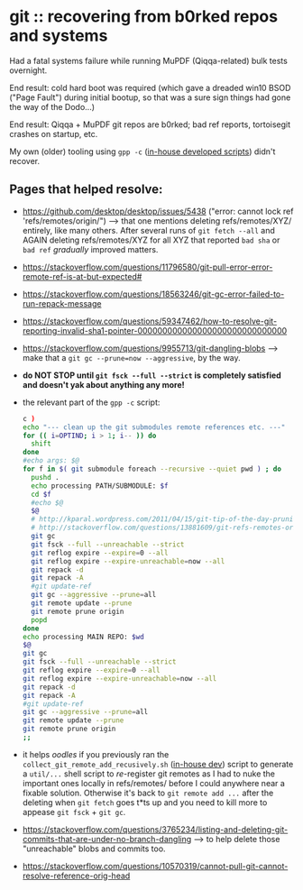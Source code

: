 # git :: recovering from b0rked repos and systems

Had a fatal systems failure while running MuPDF (Qiqqa-related) bulk tests overnight.

End result: cold hard boot was required (which gave a dreaded win10 BSOD ("Page Fault") during initial bootup, so that was a sure sign things had gone the way of the Dodo...)

End result: Qiqqa + MuPDF git repos are b0rked; bad ref reports, tortoisegit crashes on startup, etc.

My own (older) tooling using `gpp -c` ([in-house developed scripts](https://github.com/GerHobbelt/developer-utility-commands)) didn't recover.

## Pages that helped resolve:

- https://github.com/desktop/desktop/issues/5438 ("error: cannot lock ref 'refs/remotes/origin/") --> that one mentions deleting refs/remotes/XYZ/ entirely, like many others. After several runs of `git fetch --all` and AGAIN deleting refs/remotes/XYZ for all XYZ that reported `bad sha` or `bad ref` *gradually* improved matters.
- https://stackoverflow.com/questions/11796580/git-pull-error-error-remote-ref-is-at-but-expected#
- https://stackoverflow.com/questions/18563246/git-gc-error-failed-to-run-repack-message
- https://stackoverflow.com/questions/59347462/how-to-resolve-git-reporting-invalid-sha1-pointer-000000000000000000000000000000
- https://stackoverflow.com/questions/9955713/git-dangling-blobs --> make that a `git gc --prune=now --aggressive`, by the way.
- **do NOT STOP until `git fsck --full --strict` is completely satisfied and doesn't yak about anything any more!**
- the relevant part of the `gpp -c` script:

  ```sh
  c )
  echo "--- clean up the git submodules remote references etc. ---"
  for (( i=OPTIND; i > 1; i-- )) do
    shift
  done
  #echo args: $@
  for f in $( git submodule foreach --recursive --quiet pwd ) ; do
    pushd .                                                               2> /dev/null  > /dev/null
    echo processing PATH/SUBMODULE: $f
    cd $f
    #echo $@
    $@
    # http://kparal.wordpress.com/2011/04/15/git-tip-of-the-day-pruning-stale-remote-tracking-branches/
    # http://stackoverflow.com/questions/13881609/git-refs-remotes-origin-master-does-not-point-to-a-valid-object
    git gc
    git fsck --full --unreachable --strict
    git reflog expire --expire=0 --all
    git reflog expire --expire-unreachable=now --all
    git repack -d
    git repack -A
    #git update-ref
    git gc --aggressive --prune=all
    git remote update --prune
    git remote prune origin
    popd                                                                  2> /dev/null  > /dev/null
  done
  echo processing MAIN REPO: $wd
  $@
  git gc
  git fsck --full --unreachable --strict
  git reflog expire --expire=0 --all
  git reflog expire --expire-unreachable=now --all
  git repack -d
  git repack -A
  #git update-ref
  git gc --aggressive --prune=all
  git remote update --prune
  git remote prune origin
  ;;
  ```
- it helps *oodles* if you previously ran the `collect_git_remote_add_recusively.sh` ([in-house dev](https://github.com/GerHobbelt/developer-utility-commands)) script to generate a `util/...` shell script to *re*-register git remotes as I had to nuke the important ones locally in refs/remotes/ before I could anywhere near a fixable solution. Otherwise it's back to `git remote add ...` after the deleting when `git fetch` goes t\*ts up and you need to kill more to appease `git fsck` + `git gc`.
- https://stackoverflow.com/questions/3765234/listing-and-deleting-git-commits-that-are-under-no-branch-dangling --> to help delete those "unreachable" blobs and commits too.
- https://stackoverflow.com/questions/10570319/cannot-pull-git-cannot-resolve-reference-orig-head
